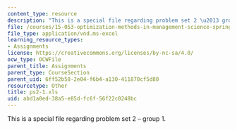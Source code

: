 ```yaml
---
content_type: resource
description: "This is a special file regarding problem set 2 \u2013 group 1."
file: /courses/15-053-optimization-methods-in-management-science-spring-2013/abd1a0ed38a5e85dfc6f56f22c0248bc_ps2-1.xls
file_type: application/vnd.ms-excel
learning_resource_types:
- Assignments
license: https://creativecommons.org/licenses/by-nc-sa/4.0/
ocw_type: OCWFile
parent_title: Assignments
parent_type: CourseSection
parent_uid: 6ff52b58-2e04-f6b4-a130-411870cf5d80
resourcetype: Other
title: ps2-1.xls
uid: abd1a0ed-38a5-e85d-fc6f-56f22c0248bc
---
```

This is a special file regarding problem set 2 – group 1.